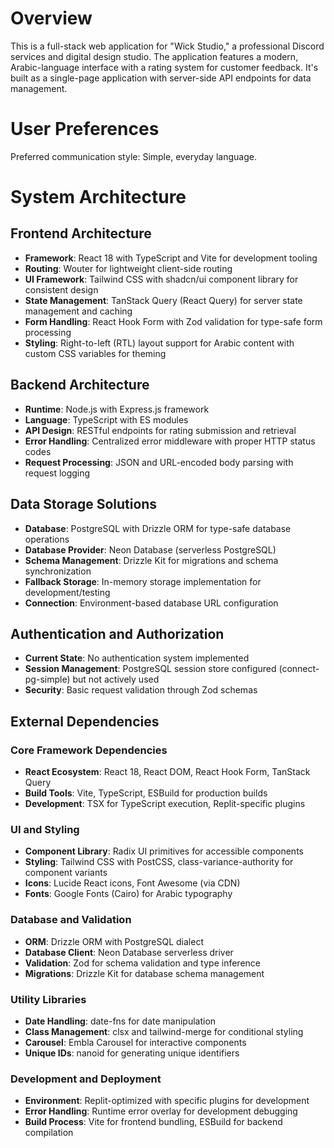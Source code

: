 # Overview

This is a full-stack web application for "Wick Studio," a professional Discord services and digital design studio. The application features a modern, Arabic-language interface with a rating system for customer feedback. It's built as a single-page application with server-side API endpoints for data management.

# User Preferences

Preferred communication style: Simple, everyday language.

# System Architecture

## Frontend Architecture
- **Framework**: React 18 with TypeScript and Vite for development tooling
- **Routing**: Wouter for lightweight client-side routing
- **UI Framework**: Tailwind CSS with shadcn/ui component library for consistent design
- **State Management**: TanStack Query (React Query) for server state management and caching
- **Form Handling**: React Hook Form with Zod validation for type-safe form processing
- **Styling**: Right-to-left (RTL) layout support for Arabic content with custom CSS variables for theming

## Backend Architecture
- **Runtime**: Node.js with Express.js framework
- **Language**: TypeScript with ES modules
- **API Design**: RESTful endpoints for rating submission and retrieval
- **Error Handling**: Centralized error middleware with proper HTTP status codes
- **Request Processing**: JSON and URL-encoded body parsing with request logging

## Data Storage Solutions
- **Database**: PostgreSQL with Drizzle ORM for type-safe database operations
- **Database Provider**: Neon Database (serverless PostgreSQL)
- **Schema Management**: Drizzle Kit for migrations and schema synchronization
- **Fallback Storage**: In-memory storage implementation for development/testing
- **Connection**: Environment-based database URL configuration

## Authentication and Authorization
- **Current State**: No authentication system implemented
- **Session Management**: PostgreSQL session store configured (connect-pg-simple) but not actively used
- **Security**: Basic request validation through Zod schemas

## External Dependencies

### Core Framework Dependencies
- **React Ecosystem**: React 18, React DOM, React Hook Form, TanStack Query
- **Build Tools**: Vite, TypeScript, ESBuild for production builds
- **Development**: TSX for TypeScript execution, Replit-specific plugins

### UI and Styling
- **Component Library**: Radix UI primitives for accessible components
- **Styling**: Tailwind CSS with PostCSS, class-variance-authority for component variants
- **Icons**: Lucide React icons, Font Awesome (via CDN)
- **Fonts**: Google Fonts (Cairo) for Arabic typography

### Database and Validation
- **ORM**: Drizzle ORM with PostgreSQL dialect
- **Database Client**: Neon Database serverless driver
- **Validation**: Zod for schema validation and type inference
- **Migrations**: Drizzle Kit for database schema management

### Utility Libraries
- **Date Handling**: date-fns for date manipulation
- **Class Management**: clsx and tailwind-merge for conditional styling
- **Carousel**: Embla Carousel for interactive components
- **Unique IDs**: nanoid for generating unique identifiers

### Development and Deployment
- **Environment**: Replit-optimized with specific plugins for development
- **Error Handling**: Runtime error overlay for development debugging
- **Build Process**: Vite for frontend bundling, ESBuild for backend compilation